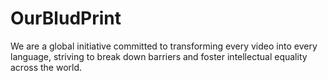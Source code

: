 # OurBludPrint

We are a global initiative committed to transforming every video into every language, striving to break down barriers and foster intellectual equality across the world.
